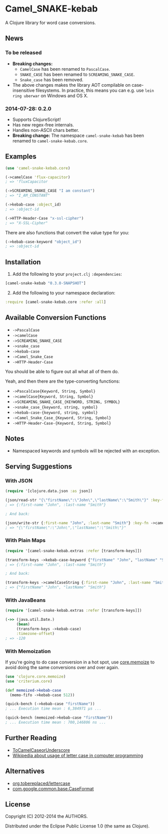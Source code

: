 # Camel_SNAKE-kebab

A Clojure library for word case conversions.

## News

### To be released

* **Breaking changes:**
  * `CamelCase` has been renamed to `PascalCase`.
  * `SNAKE_CASE` has been renamed to `SCREAMING_SNAKE_CASE`.
  * `Snake_case` has been removed.
* The above changes makes the library AOT compilable on case-insensitive filesystems.
  In practice, this means you can e.g. use `lein ring uberwar` on Windows and OS X.

### 2014-07-28: 0.2.0

* Supports ClojureScript!
* Has new regex-free internals.
* Handles non-ASCII chars better.
* **Breaking change:** The namespace `camel-snake-kebab` has been renamed to `camel-snake-kebab.core`.

## Examples

```clojure
(use 'camel-snake-kebab.core)

(->camelCase 'flux-capacitor)
; => 'fluxCapacitor

(->SCREAMING_SNAKE_CASE "I am constant")
; => "I_AM_CONSTANT"

(->kebab-case :object_id)
; => :object-id

(->HTTP-Header-Case "x-ssl-cipher")
; => "X-SSL-Cipher"
```

There are also functions that convert the value type for you:

```clojure
(->kebab-case-keyword "object_id")
; => :object-id
```

## Installation

1. Add the following to your `project.clj` `:dependencies`:

  ```clojure
  [camel-snake-kebab "0.3.0-SNAPSHOT"]
  ```

2. Add the following to your namespace declaration:

  ```clojure
  :require [camel-snake-kebab.core :refer :all]
  ```

## Available Conversion Functions

* `->PascalCase`
* `->camelCase`
* `->SCREAMING_SNAKE_CASE`
* `->snake_case`
* `->kebab-case`
* `->Camel_Snake_Case`
* `->HTTP-Header-Case`

You should be able to figure out all what all of them do.

Yeah, and then there are the type-converting functions:

* `->PascalCase{Keyword, String, Symbol}`
* `->camelCase{Keyword, String, Symbol}`
* `->SCREAMING_SNAKE_CASE_{KEYWORD, STRING, SYMBOL}`
* `->snake_case_{keyword, string, symbol}`
* `->kebab-case-{keyword, string, symbol}`
* `->Camel_Snake_Case_{Keyword, String, Symbol}`
* `->HTTP-Header-Case-{Keyword, String, Symbol}`

## Notes

* Namespaced keywords and symbols will be rejected with an exception.

## Serving Suggestions

### With JSON

```clojure
(require '[clojure.data.json :as json])

(json/read-str "{\"firstName\":\"John\",\"lastName\":\"Smith\"}" :key-fn ->kebab-case-keyword)
; => {:first-name "John", :last-name "Smith"}

; And back:

(json/write-str {:first-name "John", :last-name "Smith"} :key-fn ->camelCaseString)
; => "{\"firstName\":\"John\",\"lastName\":\"Smith\"}"
```

### With Plain Maps

```clojure
(require '[camel-snake-kebab.extras :refer [transform-keys]])

(transform-keys ->kebab-case-keyword {"firstName" "John", "lastName" "Smith"})
; => {:first-name "John", :last-name "Smith"}

; And back:

(transform-keys ->camelCaseString {:first-name "John", :last-name "Smith"})
; => {"firstName" "John", "lastName" "Smith"}
```

### With JavaBeans

```clojure
(require '[camel-snake-kebab.extras :refer [transform-keys]])

(->> (java.util.Date.)
     (bean)
     (transform-keys ->kebab-case)
     :timezone-offset)
; => -120
```

### With Memoization

If you're going to do case conversion in a hot spot, use [core.memoize](https://github.com/clojure/core.memoize) to avoid doing the same conversions over and over again.

```clojure
(use 'clojure.core.memoize)
(use 'criterium.core)

(def memoized->kebab-case
  (memo-fifo ->kebab-case 512))

(quick-bench (->kebab-case "firstName"))
; ... Execution time mean : 6,384971 µs ...

(quick-bench (memoized->kebab-case "firstName"))
; ... Execution time mean : 700,146806 ns ...
```

## Further Reading

* [ToCamelCaseorUnderscore](http://citeseerx.ist.psu.edu/viewdoc/summary?doi=10.1.1.158.9499)
* [Wikipedia about usage of letter case in computer programming](http://en.wikipedia.org/wiki/Letter_case#Computers)

## Alternatives

* [org.tobereplaced/lettercase](https://github.com/ToBeReplaced/lettercase)
* [com.google.common.base.CaseFormat](http://docs.guava-libraries.googlecode.com/git-history/release/javadoc/com/google/common/base/CaseFormat.html)

## License

Copyright (C) 2012-2014 the AUTHORS.

Distributed under the Eclipse Public License 1.0 (the same as Clojure).
